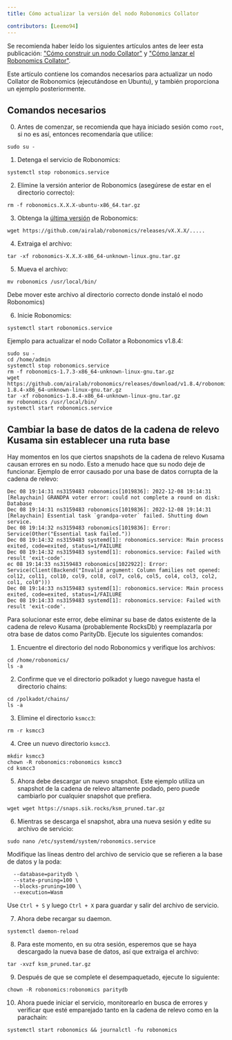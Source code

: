 ```yaml
---
title: Cómo actualizar la versión del nodo Robonomics Collator

contributors: [Leemo94]
---
```


Se recomienda haber leído los siguientes artículos antes de leer esta publicación: ["Cómo construir un nodo Collator"](/docs/how-to-build-collator-node) y ["Cómo lanzar el Robonomics Collator"](/docs/how-to-launch-the-robonomics-collator).

Este artículo contiene los comandos necesarios para actualizar un nodo Collator de Robonomics (ejecutándose en Ubuntu), y también proporciona un ejemplo posteriormente.

## **Comandos necesarios**

0. Antes de comenzar, se recomienda que haya iniciado sesión como `root`, si no es así, entonces recomendaría que utilice:

<code-helper copy>

```shell
sudo su -
```

</code-helper>

1. Detenga el servicio de Robonomics:

<code-helper copy>

```shell
systemctl stop robonomics.service
```

</code-helper>

2. Elimine la versión anterior de Robonomics (asegúrese de estar en el directorio correcto):

<code-helper copy>

```shell
rm -f robonomics.X.X.X-ubuntu-x86_64.tar.gz
```

</code-helper>

3. Obtenga la [última versión](https://github.com/airalab/robonomics/releases) de Robonomics:

<code-helper copy>

```shell
wget https://github.com/airalab/robonomics/releases/vX.X.X/.....
```
</code-helper>


4. Extraiga el archivo:

<code-helper copy>

```shell
tar -xf robonomics-X.X.X-x86_64-unknown-linux.gnu.tar.gz
```
</code-helper>

5. Mueva el archivo:

<code-helper copy>

```shell
mv robonomics /usr/local/bin/
```
</code-helper>

<robo-wiki-note type="note">

Debe mover este archivo al directorio correcto donde instaló el nodo Robonomics)

</robo-wiki-note>

6. Inicie Robonomics:

<code-helper copy>

```shell
systemctl start robonomics.service
```
</code-helper>

Ejemplo para actualizar el nodo Collator a Robonomics v1.8.4:

<code-helper>

```shell
sudo su -
cd /home/admin
systemctl stop robonomics.service
rm -f robonomics-1.7.3-x86_64-unknown-linux-gnu.tar.gz
wget https://github.com/airalab/robonomics/releases/download/v1.8.4/robonomics-1.8.4-x86_64-unknown-linux-gnu.tar.gz
tar -xf robonomics-1.8.4-x86_64-unknown-linux-gnu.tar.gz
mv robonomics /usr/local/bin/
systemctl start robonomics.service

```
</code-helper>

## **Cambiar la base de datos de la cadena de relevo Kusama sin establecer una ruta base**

Hay momentos en los que ciertos snapshots de la cadena de relevo Kusama causan errores en su nodo. Esto a menudo hace que su nodo deje de funcionar. Ejemplo de error causado por una base de datos corrupta de la cadena de relevo:

<code-helper>

```shell
Dec 08 19:14:31 ns3159483 robonomics[1019836]: 2022-12-08 19:14:31 [Relaychain] GRANDPA voter error: could not complete a round on disk: Database
Dec 08 19:14:31 ns3159483 robonomics[1019836]: 2022-12-08 19:14:31 [Relaychain] Essential task `grandpa-voter` failed. Shutting down service.
Dec 08 19:14:32 ns3159483 robonomics[1019836]: Error: Service(Other("Essential task failed."))
Dec 08 19:14:32 ns3159483 systemd[1]: robonomics.service: Main process exited, code=exited, status=1/FAILURE
Dec 08 19:14:32 ns3159483 systemd[1]: robonomics.service: Failed with result 'exit-code'.
ec 08 19:14:33 ns3159483 robonomics[1022922]: Error: Service(Client(Backend("Invalid argument: Column families not opened: col12, col11, col10, col9, col8, col7, col6, col5, col4, col3, col2, col1, col0")))
Dec 08 19:14:33 ns3159483 systemd[1]: robonomics.service: Main process exited, code=exited, status=1/FAILURE
Dec 08 19:14:33 ns3159483 systemd[1]: robonomics.service: Failed with result 'exit-code'.
```
</code-helper>

Para solucionar este error, debe eliminar su base de datos existente de la cadena de relevo Kusama (probablemente RocksDb) y reemplazarla por otra base de datos como ParityDb. Ejecute los siguientes comandos:

1. Encuentre el directorio del nodo Robonomics y verifique los archivos:

<code-helper>

```shell
cd /home/robonomics/
ls -a
```
</code-helper>

2. Confirme que ve el directorio polkadot y luego navegue hasta el directorio chains:

<code-helper>

```shell
cd /polkadot/chains/
ls -a
```
</code-helper>

3. Elimine el directorio `ksmcc3`:

<code-helper copy>

```shell
rm -r ksmcc3
```
</code-helper>

4. Cree un nuevo directorio `ksmcc3`.

<code-helper>

```shell
mkdir ksmcc3
chown -R robonomics:robonomics ksmcc3
cd ksmcc3
```

</code-helper>

5. Ahora debe descargar un nuevo snapshot. Este ejemplo utiliza un snapshot de la cadena de relevo altamente podado, pero puede cambiarlo por cualquier snapshot que prefiera.

<code-helper copy>

```shell
wget wget https://snaps.sik.rocks/ksm_pruned.tar.gz
```

</code-helper>

6. Mientras se descarga el snapshot, abra una nueva sesión y edite su archivo de servicio:


<code-helper copy>

```shell
sudo nano /etc/systemd/system/robonomics.service
```

</code-helper>

Modifique las líneas dentro del archivo de servicio que se refieren a la base de datos y la poda:

<code-helper copy>

```shell
  --database=paritydb \
  --state-pruning=100 \
  --blocks-pruning=100 \
  --execution=Wasm
```

</code-helper>

  
Use `Ctrl + S` y luego `Ctrl + X` para guardar y salir del archivo de servicio.

7. Ahora debe recargar su daemon.

<code-helper copy>

```shell
systemctl daemon-reload
```
</code-helper>


8. Para este momento, en su otra sesión, esperemos que se haya descargado la nueva base de datos, así que extraiga el archivo:

<code-helper copy>

```shell
tar -xvzf ksm_pruned.tar.gz
```

</code-helper>

9. Después de que se complete el desempaquetado, ejecute lo siguiente:

<code-helper copy>


```shell
chown -R robonomics:robonomics paritydb
```

</code-helper>

10. Ahora puede iniciar el servicio, monitorearlo en busca de errores y verificar que esté emparejado tanto en la cadena de relevo como en la parachain:


<code-helper copy>


```shell
systemctl start robonomics && journalctl -fu robonomics
```
</code-helper>